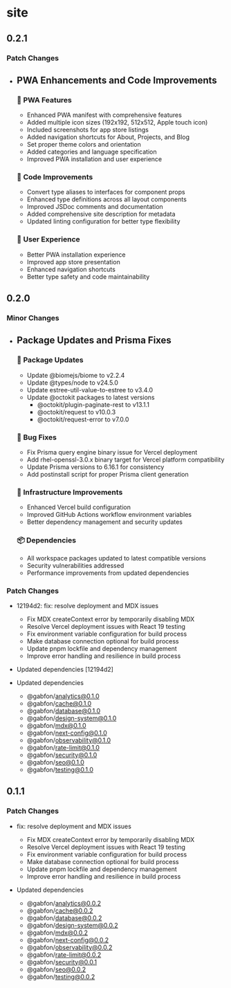 # site

## 0.2.1

### Patch Changes

- ## PWA Enhancements and Code Improvements

  ### 🚀 PWA Features

  - Enhanced PWA manifest with comprehensive features
  - Added multiple icon sizes (192x192, 512x512, Apple touch icon)
  - Included screenshots for app store listings
  - Added navigation shortcuts for About, Projects, and Blog
  - Set proper theme colors and orientation
  - Added categories and language specification
  - Improved PWA installation and user experience

  ### 🔧 Code Improvements

  - Convert type aliases to interfaces for component props
  - Enhanced type definitions across all layout components
  - Improved JSDoc comments and documentation
  - Added comprehensive site description for metadata
  - Updated linting configuration for better type flexibility

  ### 📱 User Experience

  - Better PWA installation experience
  - Improved app store presentation
  - Enhanced navigation shortcuts
  - Better type safety and code maintainability

## 0.2.0

### Minor Changes

- ## Package Updates and Prisma Fixes

  ### 🔧 Package Updates

  - Update @biomejs/biome to v2.2.4
  - Update @types/node to v24.5.0
  - Update estree-util-value-to-estree to v3.4.0
  - Update @octokit packages to latest versions
    - @octokit/plugin-paginate-rest to v13.1.1
    - @octokit/request to v10.0.3
    - @octokit/request-error to v7.0.0

  ### 🐛 Bug Fixes

  - Fix Prisma query engine binary issue for Vercel deployment
  - Add rhel-openssl-3.0.x binary target for Vercel platform compatibility
  - Update Prisma versions to 6.16.1 for consistency
  - Add postinstall script for proper Prisma client generation

  ### 🚀 Infrastructure Improvements

  - Enhanced Vercel build configuration
  - Improved GitHub Actions workflow environment variables
  - Better dependency management and security updates

  ### 📦 Dependencies

  - All workspace packages updated to latest compatible versions
  - Security vulnerabilities addressed
  - Performance improvements from updated dependencies

### Patch Changes

- 12194d2: fix: resolve deployment and MDX issues

  - Fix MDX createContext error by temporarily disabling MDX
  - Resolve Vercel deployment issues with React 19 testing
  - Fix environment variable configuration for build process
  - Make database connection optional for build process
  - Update pnpm lockfile and dependency management
  - Improve error handling and resilience in build process

- Updated dependencies [12194d2]
- Updated dependencies
  - @gabfon/analytics@0.1.0
  - @gabfon/cache@0.1.0
  - @gabfon/database@0.1.0
  - @gabfon/design-system@0.1.0
  - @gabfon/mdx@0.1.0
  - @gabfon/next-config@0.1.0
  - @gabfon/observability@0.1.0
  - @gabfon/rate-limit@0.1.0
  - @gabfon/security@0.1.0
  - @gabfon/seo@0.1.0
  - @gabfon/testing@0.1.0

## 0.1.1

### Patch Changes

- fix: resolve deployment and MDX issues

  - Fix MDX createContext error by temporarily disabling MDX
  - Resolve Vercel deployment issues with React 19 testing
  - Fix environment variable configuration for build process
  - Make database connection optional for build process
  - Update pnpm lockfile and dependency management
  - Improve error handling and resilience in build process

- Updated dependencies
  - @gabfon/analytics@0.0.2
  - @gabfon/cache@0.0.2
  - @gabfon/database@0.0.2
  - @gabfon/design-system@0.0.2
  - @gabfon/mdx@0.0.2
  - @gabfon/next-config@0.0.2
  - @gabfon/observability@0.0.2
  - @gabfon/rate-limit@0.0.2
  - @gabfon/security@0.0.1
  - @gabfon/seo@0.0.2
  - @gabfon/testing@0.0.2
